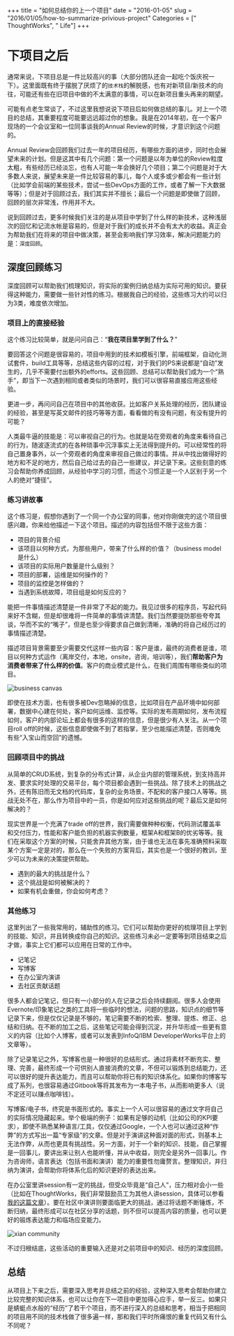 +++
title = "如何总结你的上一个项目"
date = "2016-01-05"
slug = "2016/01/05/how-to-summarize-privious-project"
Categories = [" ThoughtWorks", " Life"]
+++
# 下项目之后

通常来说，下项目总是一件比较高兴的事（大部分团队还会一起吃个饭庆祝一下）。这里面既有终于摆脱了厌烦了的`技术栈`的解脱感，也有对新项目/新技术的向往，可能还有些在旧项目中做的不太满意的事情，可以在新项目重头再来的期望。

可能有点老生常谈了，不过这里我想说说下项目后如何做总结的事儿。对上一个项目的总结，其重要程度可能要远远超过你的想象。我是在2014年初，在一个客户现场的一个会议室和一位同事谈我的Annual Review的时候，才意识到这个问题的。

Annual Review会回顾我们过去一年的项目经历，有哪些方面的进步，同时也会展望未来的计划。但是这其中有几个问题：第一个问题是以年为单位的Review粒度太粗，有些经历已经淡忘，也有人可能一年会换好几个项目；第二个问题是对于大多数人来说，展望未来是一件比较容易的事儿，每个人或多或少都会有一些计划（比如学会前端的某些技术，尝试一些DevOps方面的工作，或者了解一下大数据等等）；但是对于回顾过去，我们其实并不擅长；最后一个问题是即使做了回顾，回顾的层次非常浅，作用并不大。

说到回顾过去，更多时候我们关注的是从项目中学到了什么样的新技术，这种浅层次的回忆和记流水帐是容易的，但是对于我们的成长并不会有太大的收益。真正会为帮助我们在将来的项目中做决策，甚至会影响我们学习效率，解决问题能力的是：`深度回顾`。

## 深度回顾练习

深度回顾可以帮助我们梳理知识，将实际的案例归纳总结为实际可用的知识。要获得这种能力，需要做一些针对性的练习。根据我自己的经验，这些练习大约可以归为3类，难度依次增加。

### 项目上的直接经验

这个练习比较简单，就是问问自己：“**我在项目里学到了什么？**”

要回答这个问题是很容易的，项目中用到的技术如模板引擎，前端框架，自动化测试套件，build工具等等，总结这些内容的过程，对于我们的PS来说都是“自动”发生的，几乎不需要付出额外的efforts。这些回顾、总结可以帮助我们成为一个“熟手”，即当下一次遇到相同或者类似的场景时，我们可以很容易直接应用这些经验。

更进一步，再问问自己在项目中的其他收获。比如客户关系处理的经历，团队建设的经验，甚至是写英文邮件的技巧等等方面，看看做的有没有问题，有没有提升的可能？

人类最牛逼的技能是：可以审视自己的行为。也就是站在旁观者的角度来看待自己的行为，随波逐流式的在各种琐事中沉浮事实上无法得到提升的。可以经常性的将自己置身事外，以一个旁观者的角度来审视自己做过的事情。并从中找出做得好的地方和不足的地方，然后自己给过去的自己一些建议，并记录下来。这些刻意的练习会帮助你养成回顾，从经验中学习的习惯，而这个习惯正是一个人区别于另一个人的绝对“捷径”。

### 练习讲故事

这个练习是，假想你遇到了一个同一个办公室的同事，他对你刚做完的这个项目很感兴趣，你来给他描述一下这个项目。描述的内容包括但不限于这些方面：

-  项目的背景介绍
-  该项目以何种方式，为那些用户，带来了什么样的价值？（business model是什么）
-  该项目的实际用户数量是什么级别？
-  项目的部署，运维是如何操作的？
-  项目的监控是怎样做的？
-  当遇到系统故障，项目组是如何反应的？

能把一件事情描述清楚是一件非常了不起的能力。我见过很多的程序员，写起代码来好不含糊，但是却很难将一件简单的事情讲清楚。我们当然要提防那些夸夸其谈，华而不实的“嘴子”，但是也至少得要求自己做到清晰，准确的将自己经历过的事情描述清楚。

描述项目背景需要至少需要交代这样一些内容：客户是谁，最终的消费者是谁，项目以何种方式运作（离岸交付，本地，onsite，咨询，培训等），我们**帮助客户为消费者带来了什么样的价值**。客户的商业模式是什么，在我们周围有哪些类似的项目。

![business canvas](/images/2016/01/bmcanvas-basic-model-resized.jpg)

即使在技术方面，也有很多被Dev忽略掉的信息，比如项目在产品环境中如何部署，数据中心建在何处，客户如何运维、监控等。实际的发布周期如何，发布流程如何，客户的内部论坛上都会有很多的这样的信息，但是很少有人关注。从一个项目roll off的时候，这些信息即使做不到了若指掌，至少也能描述清楚，否则难免有些“入宝山而空回”的遗憾。

### 回顾项目中的挑战

从简单的CRUD系统，到复杂的分布式计算，从企业内部的管理系统，到支持高并发、要求实时处理的交易平台，每个项目都会遇到一些挑战。除了技术上的挑战之外，还有陈旧而无文档的代码库，复杂的业务场景，不配和的客户接口人等等。挑战无处不在，那么作为项目中的一员，你是如何应对这些挑战的呢？最后又是如何解决的？

现实世界是一个充满了trade off的世界，我们需要做种种权衡，代码测试覆盖率和交付压力，性能和客户能负担的机器实例数量，框架A和框架B的优劣等等。我们在采取这个方案的时候，只能舍弃其他方案，由于谁也无法在事先准确预料采取某个方案一定是对的，那么在一个失败的方案背后，其实也是一个很好的教训，至少可以为未来的决策提供帮助。

-  遇到的最大的挑战是什么？
-  这个挑战是如何被解决的？
-  如果有机会重做，你会如何考虑？

### 其他练习

这里列出了一些我常用的，辅助性的练习。它们可以帮助你更好的梳理项目上学到的技能、知识，并且转换成你自己的知识。这些练习未必一定要等到项目结束之后才做，事实上它们都可以应用在日常的工作中。

-  记笔记
-  写博客
-  在办公室内演讲
-  去社区贡献话题

很多人都会记笔记，但只有一小部分的人在记录之后会持续翻阅。很多人会使用Evernote/印象笔记之类的工具将一些临时的想法，问题的思路，知识点的细节等记录下来，但是仅仅记录是不够的，笔记需要不断的检索、整理、提炼、修正、总结和归纳。在不断的加工之后，这些笔记可能会得到沉淀，并升华形成一些更有意义的内容（比如个人博客，或者可以发表到InfoQ/IBM DeveloperWorks平台上的文章等）。

除了记录笔记之外，写博客也是一种很好的总结形式。通过将素材不断充实、整理、完善，最终形成一个可供别人直接消费的文章，不但可以锻炼到总结能力，还可以很好的提升表达能力，而且可以帮助你将已有的知识体系化。如果你的博客写成了系列，也很容易通过Gitbook等将其发布为一本电子书，从而影响更多人（说不定还可以赚点咖啡钱）。

写博客/电子书，终究是书面形式的。事实上一个人可以很容易的通过文字将自己的实际情况隐藏起来。举个极端的例子：如果有足够的动机（比如公司的KPI要求），即使不熟悉某种语言/工具，仅仅通过Google，一个人也可以通过这种“作弊”的方式写出一篇“专家级”的文章。但是对于演讲这种面对面的形式，则基本上无法作弊，从而也更具有挑战性。另一方面，对于一个新的知识、技能，自己掌握是一回事儿，要讲出来让别人也能听懂，并从中收益，则完全是另外一回事儿。作为咨询师，语言表达（包括书面和演讲）能力的重要性勿庸赘言。整理知识，并归纳为演讲，会帮助你将体系化后的知识更好的表达出来。

在办公室里讲session有一定的挑战，但受众毕竟是“自己人”，压力相对会小一些（比如在ThoughtWorks，我们非常鼓励员工为其他人讲session，具体可以参看[我的这篇文章](http://icodeit.org/2015/01/how-we-do-training-in-thoughtworks/)）。要在社区中演讲则要面临更大的挑战，通过将话题不断锤炼，不断归纳，最终形成可以在社区分享的话题，则不但可以提高内容的质量，也可以更好的锻炼表达能力和临场应变能力。

![xian community](/images/2016/01/xian-resized.jpg)

不过归根结底，这些活动的重要输入还是对之前项目中的知识、经历的深度回顾。

## 总结

从项目上下来之后，需要深入思考并总结之前的经验，这种深入思考会帮助你建立比较完整的知识体系，也可以让你在下一项目中更加得心应手，举一反三。如果只是蜻蜓点水般的“经历”了若干个项目，而不进行深入的总结和思考，相当于把相同的项目用不同的技术栈做了很多遍一样，那和我们平时所痛恨的重复代码又有什么不同呢？
